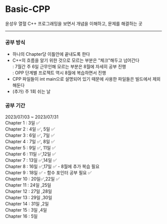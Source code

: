 # Basic-CPP
윤성우 열혈 C++ 프로그래밍을 보면서 개념을 이해하고, 문제를 해결하는 곳
***

### 공부 방식
- 하나의 Chapter당 이틀안에 끝내도록 한다
- C++의 흐름을 알기 위한 것으로 모르는 부분은 "체크"해두고 넘어간다  
   : 7월간 주 6일 근무인해 모르는 부분은 8월에 자세히 공부 진행  
   : OPP 단계별 프로젝트 역시 8월에 복습하면서 진행
- CPP 파일들이 int main으로 설명되어 있기 때문에 사용한 파일들은 빌드에서 제외해둔다
- (추가) 주 1회 쉬는 날


### 공부 기간
2023/07/03 ~ 2023/07/31  
Chapter 1 : 3일 ✅  
Chapter 2 : 4일 ✅, 5일 ✅  
Chapter 3 : 6일 ✅, 7일 ✅  
Chapter 4 : 7일 ✅, 8일 ✅   
Chapter 5 : 9일 ✅, 11일 ✅  
Chapter 6 : 11일 ✅,12일 ✅  
Chapter 7 : 13일 ✅,14일 ✅  
Chapter 8 : 16일 ✅,17일 ✅ - 8월에 추가 복습 필요  
Chapter 9 : 18일 ✅ - 함수 포인터 공부 필요 ✅   
Chapter 10 : 20일✅,22일 ✅   
Chapter 11 : 24일 ,25일  
Chapter 12 : 27일 ,28일  
Chapter 13 : 29일 ,30일  
Chapter 14 : 31일 ,2일  
Chapter 15 : 3일 ,4일  
Chapter 16 : 5일  
